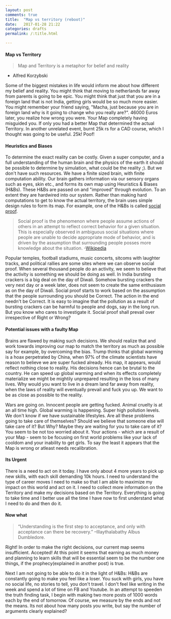 ```yaml
---
layout: post
comments: true
title:  "Map vs territory (reboot)"
date:   2017-01-28 21:22
categories: drafts
permalink: /:title.html

---
```


#### **Map vs Territory**
> Map and Territory is a metaphor for belief and reality
  - Alfred Korzybski

Some of the biggest mistakes in life would inform me about how different my belief and reality. You might think that moving to netherlands far away from parents is going to be epic. You might think that just that you are in a foreign land that is not India, getting girls would be so much more easier. You might remember your friend saying, "Macha, just because you are in foreign land why is it going to change who you really are?". 46000 Euros later, you realize how wrong you were. Your Map completely having misguided you. If only you had a better Map that determined the actual Territory. In another unrelated event, burnt 25k rs for a CAD course, which I thought was going to be useful. 25k! Poof!

#### **Heuristics and Biases**
To determine the exact reality can be costly. Given a super computer, and a full understanding of the human brain and the physics of the earth it should be possible to determine by simulation, what could be the reality ;). But we don't have such resources. We have a finite sized brain, with finite computation ability. Our brain gathers information via our sensory organs such as eyes, skin etc., and forms its own map using Heuristics & Biases (H&Bs). These H&Bs are passed on and "improved" through evolution. To an extent they are hardwired into our system. Rather than making hard computations to get to know the actual territory, the brain uses simple design rules to form its map. For example, one of the H&Bs is called [social proof][social_proof].

> Social proof is the phenomenon where people assume actions of others in an attempt to reflect correct behavior for a given    situation. This is especially observed in ambiguous social situations where people are unable to decide appropriate mode of behavior, and is driven by the assumption that surrounding people posses more knowledge about the situation.
 -[Wikipedia][social_proof]

Popular temples, football stadiums, music concerts, sitcoms with laughter tracks, and political rallies are some sites where we can observe social proof. When several thousand people do an activity, we seem to believe that the activity is something we should be doing as well. In India bursting crackers is a big deal on the day of Diwali. Somehow bursting crackers the very next day or a week later, does not seem to create the same enthusiasm as on the day of Diwali. Social proof starts to work based on the assumption that the people surrounding you should be Correct. The action in the end needn't be Correct. It is easy to imagine that the pollution as a result of bursting crackers can be harmful to people and dogs, say in the long run. But you know who cares to investigate it. Social proof shall prevail over irrespective of Right or Wrong?

#### **Potential issues with a faulty Map**

Brains are flawed by making such decisions. We should realize that and work towards improving our map to match the territory as much as possible say for example, by overcoming the bias. Trump thinks that global warming is a hoax perpetrated by China, when 97% of the climate scientists have reason to believe we are super fucked already. His map, it appears, would reflect nothing close to reality. His decisions hence can be brutal to the country. He can speed up global warming and when its effects completely materialize we might be mightily unprepared resulting in the loss of many lives. Why would you want to live in a dream land far away from reality, when the laws of reality will eventually prevail and fuck you up. We want to be as close as possible to the reality.

Wars are going on. Innocent people are getting fucked. Animal cruelty is at an all time high. Global warming is happening. Super high pollution levels. We don't know if we have sustainable lifestyles. Are all these problems going to take care of themselves? Should we believe that someone else will take care of it? But Why? Maybe they are waiting for you to take care of it? You seem to be not too worried about it. Your actions - which are a result of your Map - seem to be focusing on first world problems like your lack of cooldom and your inability to get girls. To say the least it appears that the Map is wrong or atleast needs recalibration.

#### **Its Urgent**
There is a need to act on it today. I have only about 4 more years to pick up new skills, with each skill demanding 10k hours. I need to understand the type of career moves I need to make so that I am able to maximize my impact on this world and act on it. I need to collect more information on the Territory and make my decisions based on the Territory. Everything is going to take time and I better use all the time I have now to first understand what I need to do and then do it.

#### **Now what**

> “Understanding is the first step to acceptance, and only with acceptance can there be recovery.” –Illaythalabathy Albus Dumbledore.

Right! In order to make the right decisions, our current map seems insufficient. Accepted! At this point it seems that earning as much money and planning to learn skills that will be essential seem to be the number one things, if the prophecy(explained in another post) is true.

Next I am not going to be able to do it in the light of H&Bs: H&Bs are constantly going to make you feel like a loser. You suck with girls, you have no social life, no stories to tell, you don't travel. I don't feel like writing in the week and spend a lot of time on FB and Youtube. In an attempt to speeden the truth finding task, I begin with making two more posts of 1000 words each by the end of tomorrow. Of course, we measure by the ends and not the means. Its not about how many posts you write, but say the number of arguments clearly explained?


[social_proof]:https://en.wikipedia.org/wiki/Social_proof
[martin_seligman_ted]: https://www.youtube.com/watch?v=flqx4zjLljI
